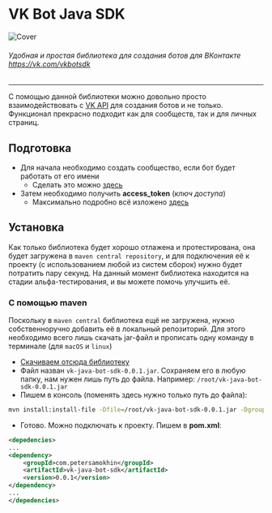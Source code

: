 # VK Bot Java SDK
![Cover](https://pp.userapi.com/c836320/v836320461/57102/BfDwGi-p1qI.jpg)
###### Удобная и простая библиотека для создания ботов для ВКонтакте https://vk.com/vkbotsdk

---

С помощью данной библиотеки можно довольно просто взаимодействовать с [VK API](https://vk.com/dev/manuals) для создания ботов и не только. 
Функционал прекрасно подходит как для сообществ, так и для личных страниц.

## Подготовка
* Для начала необходимо создать сообщество, если бот будет работать от его имени
  * Сделать это можно [здесь](https://vk.com/groups)
* Затем необходимо получить **access_token** (_ключ доступа_)
  * Максимально подробно всё изложено [здесь](https://vk.com/dev/access_token)

## Установка
Как только библиотека будет хорошо отлажена и протестирована, она будет загружена в `maven central repository`, и для подключения её к проекту (с использованием любой из систем сборок) нужно будет потратить пару секунд. На данный момент библиотека находится на стадии альфа-тестирования, и вы можете помочь улучшить её.

### С помощью **maven**
Поскольку в `maven central` библиотека ещё не загружена, нужно собственноручно добавить её в локальный репозиторий. Для этого необходимо всего лишь скачать jar-файл и прописать одну команду в терминале (для `macOS` и `linux`)
* [Скачиваем отсюда библиотеку](https://www.petersamokhin.com/files/vk-java-bot-sdk-0.0.1.jar)
* Файл назван `vk-java-bot-sdk-0.0.1.jar`. Сохраняем его в любую папку, нам нужен лишь путь до файла. Например: `/root/vk-java-bot-sdk-0.0.1.jar`
* Пишем в консоль (поменять здесь нужно только путь до файла): 
```bash
mvn install:install-file -Dfile=/root/vk-java-bot-sdk-0.0.1.jar -DgroupId=com.petersamokhin -DartifactId=vk-java-bot-sdk -Dversion=0.0.1 -Dpackaging=jar
```
* Готово. Можно подключать к проекту. Пишем в **pom.xml**:
```xml
<depedencies>
...
<dependency>
    <groupId>com.petersamokhin</groupId>
    <artifactId>vk-java-bot-sdk</artifactId>
    <version>0.0.1</version>
</dependency>
...
</depedencies>
```
